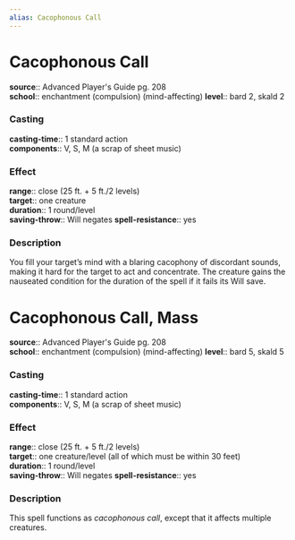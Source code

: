 ```yaml
---
alias: Cacophonous Call
---
```


# Cacophonous Call 

**source**:: Advanced Player's Guide pg. 208  
**school**:: enchantment (compulsion) (mind-affecting)
**level**:: bard 2, skald 2

### Casting 

**casting-time**:: 1 standard action  
**components**:: V, S, M (a scrap of sheet music)

### Effect 

**range**:: close (25 ft. + 5 ft./2 levels)  
**target**:: one creature  
**duration**:: 1 round/level  
**saving-throw**:: Will negates
**spell-resistance**:: yes

### Description 

You fill your target’s mind with a blaring cacophony of discordant sounds, making it hard for the target to act and concentrate. The creature gains the nauseated condition for the duration of the spell if it fails its Will save.

# Cacophonous Call, Mass 

**source**:: Advanced Player's Guide pg. 208  
**school**:: enchantment (compulsion) (mind-affecting)
**level**:: bard 5, skald 5

### Casting 

**casting-time**:: 1 standard action  
**components**:: V, S, M (a scrap of sheet music)

### Effect 

**range**:: close (25 ft. + 5 ft./2 levels)  
**target**:: one creature/level (all of which must be within 30 feet)  
**duration**:: 1 round/level  
**saving-throw**:: Will negates
**spell-resistance**:: yes

### Description 

This spell functions as *cacophonous call*, except that it affects multiple creatures.
